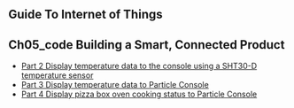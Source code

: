 
## Guide To Internet of Things
## Ch05_code Building a Smart, Connected Product

+ [Part 2 Display temperature data to the console using a SHT30-D temperature sensor](./ReadTemperature_SHT30-D.ino)
+ [Part 3 Display temperature data to Particle Console](./WriteTemperatureToParticle.ino)
+ [Part 4 Display pizza box oven cooking status to Particle Console](./WriteCookingStatusToParticle.ino)
